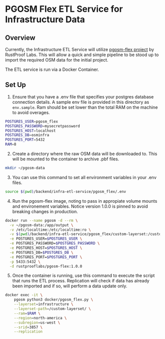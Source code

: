 # PGOSM Flex ETL Service for Infrastructure Data

## Overview
Currently, the Infrastructure ETL Service will utilize [pgosm-flex project](https://pgosm-flex.com/) by RustProof Labs. This will allow a quick and simple pipeline to be stood up to import the required OSM data for the initial project. 

The ETL service is run via a Docker Container.

## Set Up

 1. Ensure that you have a .env file that specifies your postgres database connection details. A sample env file is provided in this directory as `env.sample`. Ram should be set lower than the total RAM on the machine to avoid overages.



```bash
POSTGRES_USER=pgosm_flex
POSTGRES_PASSWORD=mysecretpassword
POSTGRES_HOST=localhost
POSTGRES_DB=osminfra
POSTGRES_PORT=5432
RAM=8
```

 2. Create a directory where the raw OSM data will be downloaded to. This will be mounted to the container to archive .pbf files.
 
 ```bash
 mkdir ~/pgosm-data
 ```

 3. You can use this command to set all environment variables in your .env files.

```bash
source $(pwd)/backend/infra-etl-service/pgosm_flex/.env
```
4. Run the pgosm-flex image, noting to pass in appropiate volume mounts and environement variables. Notice version 1.0.0 is pinned to avoid breaking changes in production.

```bash
docker run --name pgosm -d --rm \
  -v ~/pgosm-data:/app/output \
  -v /etc/localtime:/etc/localtime:ro \
  -v $(pwd)/backend/infra-etl-service/pgosm_flex/custom-layerset:/custom-layerset \
  -e POSTGRES_USER=$POSTGRES_USER \
  -e POSTGRES_PASSWORD=$POSTGRES_PASSWORD \
  -e POSTGRES_HOST=$POSTGRES_HOST \
  -e POSTGRES_DB=$POSTGRES_DB \
  -e POSTGRES_PORT=$POSTGRES_PORT \
  -p 5433:5432 \
  -d rustprooflabs/pgosm-flex:1.0.0
```

5. Once the container is running, use this command to execute the script that runs the ETL process. Replication will check if data has already been imported and if so, will perform a data update only. 
```bash
docker exec -it \
    pgosm python3 docker/pgosm_flex.py \
    --layerset=infrastructure \
    --layerset-path=/custom-layerset/ \
    --ram=$RAM \
    --region=north-america \
    --subregion=us-west \
    --srid=3857 \
    --replication
    
```